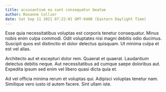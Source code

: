 ```yaml
---
title: accusantium ea sunt consequatur beatae
author: Roxanne Collier
date: Sat Sep 11 2021 07:22:01 GMT-0400 (Eastern Daylight Time)
---
```

Esse quia necessitatibus voluptas est corporis tenetur consequatur. Minus nobis enim culpa commodi. Odit voluptates nisi magni debitis odio ducimus. Suscipit quos est distinctio et dolor delectus quisquam. Ut minima culpa et est vel alias.

 Architecto aut et excepturi dolor rem. Quaerat et quaerat. Laudantium delectus debitis neque. Aut necessitatibus ad cumque saepe doloribus aut. Expedita ipsum sed enim vel libero quasi dicta quia et.

 Ad vel officia minima rerum et voluptas qui. Adipisci voluptas tenetur nam. Similique vero iusto id autem facere. Sint ullam iste.